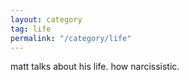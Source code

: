 ```yaml
---
layout: category
tag: life
permalink: "/category/life"
---
```


matt talks about his life. how narcissistic.
